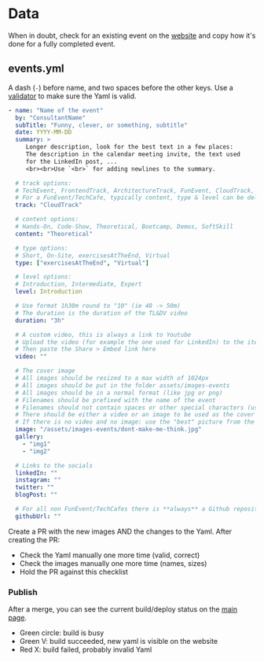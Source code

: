 # Data

When in doubt, check for an existing event on the [website](https://itenium.be/Competence-Center/events)
and copy how it's done for a fully completed event.


## events.yml

A dash (`-`) before name, and two spaces before the other keys.
Use a [validator](https://www.yamllint.com/) to make sure the Yaml is valid.


```yaml
- name: "Name of the event"
  by: "ConsultantName"
  subTitle: "Funny, clever, or something, subtitle"
  date: YYYY-MM-DD
  summary: >
     Longer description, look for the best text in a few places:
     The description in the calendar meeting invite, the text used
     for the LinkedIn post, ...
     <br><br>Use `<br>` for adding newlines to the summary.

  # track options:
  # TechEvent, FrontendTrack, ArchitectureTrack, FunEvent, CloudTrack, QAEvent, TechCafe
  # For a FunEvent/TechCafe, typically content, type & level can be deleted
  track: "CloudTrack"

  # content options:
  # Hands-On, Code-Show, Theoretical, Bootcamp, Demos, SoftSkill
  content: "Theoretical"

  # type options:
  # Short, On-Site, exercisesAtTheEnd, Virtual
  type: ["exercisesAtTheEnd", "Virtual"]

  # level options:
  # Introduction, Intermediate, Expert
  level: Introduction

  # Use format 1h30m round to "10" (ie 48 -> 50m)
  # The duration is the duration of the TL&DV video
  duration: "3h"

  # A custom video, this is always a link to Youtube
  # Upload the video (for example the one used for LinkedIn) to the itenium YT channel
  # Then paste the Share > Embed link here
  video: ""

  # The cover image
  # All images should be resized to a max width of 1024px
  # All images should be put in the folder assets/images-events
  # All images should be in a normal format (like jpg or png)
  # Filenames should be prefixed with the name of the event
  # Filenames should not contain spaces or other special characters (use dashes)
  # There should be either a video or an image to be used as the cover image.
  # If there is no video and no image: use the "best" picture from the gallery.
  image: "/assets/images-events/dont-make-me-think.jpg"
  gallery:
    - "img1"
    - "img2"

  # Links to the socials
  linkedIn: ""
  instagram: ""
  twitter: ""
  blogPost: ""

  # For all non FunEvent/TechCafes there is **always** a Github repository
  githubUrl: ""
```

Create a PR with the new images AND the changes to the Yaml.
After creating the PR:
- Check the Yaml manually one more time (valid, correct)
- Check the images manually one more time (names, sizes)
- Hold the PR against this checklist


### Publish

After a merge, you can see the current build/deploy status on the
[main page](https://github.com/itenium-be/Competence-Center).

- Green circle: build is busy
- Green V: build succeeded, new yaml is visible on the website
- Red X: build failed, probably invalid Yaml
